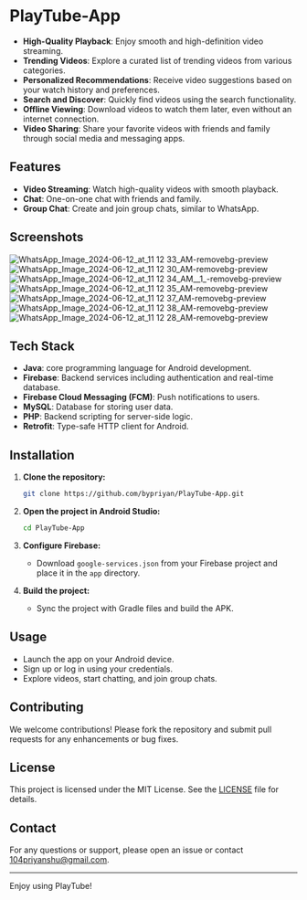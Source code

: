 # PlayTube-App

- **High-Quality Playback**: Enjoy smooth and high-definition video streaming.
- **Trending Videos**: Explore a curated list of trending videos from various categories.
- **Personalized Recommendations**: Receive video suggestions based on your watch history and preferences.
- **Search and Discover**: Quickly find videos using the search functionality.
- **Offline Viewing**: Download videos to watch them later, even without an internet connection.
- **Video Sharing**: Share your favorite videos with friends and family through social media and messaging apps.


## Features

- **Video Streaming**: Watch high-quality videos with smooth playback.
- **Chat**: One-on-one chat with friends and family.
- **Group Chat**: Create and join group chats, similar to WhatsApp.

## Screenshots
![WhatsApp_Image_2024-06-12_at_11 12 33_AM-removebg-preview](https://github.com/bypriyan/PlayTube-App/assets/86232180/7bc40fe9-1641-4e48-8e47-59e0e6d7ffae)
![WhatsApp_Image_2024-06-12_at_11 12 30_AM-removebg-preview](https://github.com/bypriyan/PlayTube-App/assets/86232180/6201f7ba-9946-4b3e-85d2-7adba30e210c)
![WhatsApp_Image_2024-06-12_at_11 12 34_AM__1_-removebg-preview](https://github.com/bypriyan/PlayTube-App/assets/86232180/d55f1fd2-7e3c-4fca-95d6-7e71cef838b6)
![WhatsApp_Image_2024-06-12_at_11 12 35_AM-removebg-preview](https://github.com/bypriyan/PlayTube-App/assets/86232180/2b2488e7-23e7-43e8-98f3-6fa349036edb)
![WhatsApp_Image_2024-06-12_at_11 12 37_AM-removebg-preview](https://github.com/bypriyan/PlayTube-App/assets/86232180/62b471ce-1a48-45d7-86b8-d2c291286bba)
![WhatsApp_Image_2024-06-12_at_11 12 38_AM-removebg-preview](https://github.com/bypriyan/PlayTube-App/assets/86232180/620558cc-452a-41f8-9a08-81530cc889cb)
![WhatsApp_Image_2024-06-12_at_11 12 28_AM-removebg-preview](https://github.com/bypriyan/PlayTube-App/assets/86232180/a7f78400-9528-4820-a6f2-f38420a5b794)


## Tech Stack

- **Java**: core programming language for Android development.
- **Firebase**: Backend services including authentication and real-time database.
- **Firebase Cloud Messaging (FCM)**: Push notifications to users.
- **MySQL**: Database for storing user data.
- **PHP**: Backend scripting for server-side logic.
- **Retrofit**: Type-safe HTTP client for Android.

## Installation

1. **Clone the repository:**
    ```bash
    git clone https://github.com/bypriyan/PlayTube-App.git
    ```

2. **Open the project in Android Studio:**
    ```bash
    cd PlayTube-App
    ```

3. **Configure Firebase:**
    - Download `google-services.json` from your Firebase project and place it in the `app` directory.

4. **Build the project:**
    - Sync the project with Gradle files and build the APK.

## Usage

- Launch the app on your Android device.
- Sign up or log in using your credentials.
- Explore videos, start chatting, and join group chats.

## Contributing

We welcome contributions! Please fork the repository and submit pull requests for any enhancements or bug fixes.

## License

This project is licensed under the MIT License. See the [LICENSE](LICENSE) file for details.

## Contact

For any questions or support, please open an issue or contact 104priyanshu@gmail.com.

---

Enjoy using PlayTube!
